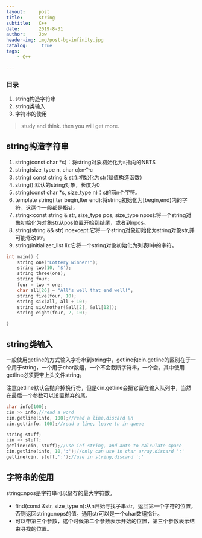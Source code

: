 ```yaml
---
layout:     post
title:      string
subtitle:   C++
date:       2019-8-31
author:     Jow
header-img: img/post-bg-infinity.jpg
catalog: 	 true 
tags:
    - C++

---
```


### 目录
1. string构造字符串
2. string类输入
3. 字符串的使用


> study and think. then you will get more.


## string构造字符串
1. string(const char *s)：将string对象初始化为s指向的NBTS
2. string(size_type n, char c):n个c
3. string( const string & str):初始化为str(赋值构造函数）
4. string():默认的string对象，长度为0
5. string(const char *s, size_type n)：s的前n个字符。
6. template<class Iter>  string(Iter begin,Iter end):将string初始化为[begin,end)内的字符，这两个一般都是指针。
7. string<const string & str, size_type pos, size_type npos):将一个string对象初始化为对象str从pos位置开始到结尾，或者到npos。
8. string(string && str) noexcept:它将一个string对象初始化为string对象str,并可能修改str。
9. string(initializer_list<char> li):它将一个string对象初始化为列表li中的字符。


```c++
int main() {
	string one("Lottery winner!");
	string two(10, '$');
	string three(one);
	string four;
	four = two + one;
	char all[26] = "All's well that end well!";
	string five(four, 10);
	string six(all, all + 10);
	string sixAnother(&all[2], &all[12]);
	string eight(four, 2, 10);

}
```

## string类输入
一般使用getline的方式输入字符串到string中，getline和cin.getline的区别在于一个用于string，一个用于char数组，一个不会截断字符串，一个会。其中使用getline必须要带上头文件string。

注意getline默认会抛弃掉换行符，但是cin.getline会把它留在输入队列中，当然在最后一个参数可以设置抛弃的尾。

```c++
char info[100];
cin >> info;//read a word
cin.getline(info, 100);//read a line,discard \n
cin.get(info, 100);//read a line, leave \n in queue

string stuff;
cin >> stuff;
getline(cin, stuff);//use inf string, and auto to calculate space
cin.getline(info, 10,':');//only can use in char array,discard ':'
getline(cin, stuff,':');//use in string,discard ':'

```

## 字符串的使用
string::npos是字符串可以储存的最大字符数。
* find(const &str, size_type n):从n开始寻找子串str，返回第一个字符的位置，否则返回string::nops的值。通用str可以是一个char数组指针。
* 可以带第三个参数，这个时候第二个参数表示开始的位置，第三个参数表示结束寻找的位置。